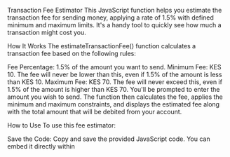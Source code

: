 Transaction Fee Estimator
This JavaScript function helps you estimate the transaction fee for sending money, applying a rate of 1.5% with defined minimum and maximum limits. It's a handy tool to quickly see how much a transaction might cost you.

How It Works
The estimateTransactionFee() function calculates a transaction fee based on the following rules:

Fee Percentage: 1.5% of the amount you want to send.
Minimum Fee: KES 10. The fee will never be lower than this, even if 1.5% of the amount is less than KES 10.
Maximum Fee: KES 70. The fee will never exceed this, even if 1.5% of the amount is higher than KES 70.
You'll be prompted to enter the amount you wish to send. The function then calculates the fee, applies the minimum and maximum constraints, and displays the estimated fee along with the total amount that will be debited from your account.

How to Use
To use this fee estimator:

Save the Code: Copy and save the provided JavaScript code. You can embed it directly within <script> tags in an HTML file or save it as a .js file and link it to your HTML.
Open in Browser: Open your HTML file in any web browser.
Run the Function: Open your browser's developer console (typically by pressing F12). In the console, type estimateTransactionFee() and press Enter.
A prompt will appear asking you for the amount you want to send. Enter a positive number, and the fee details will be displayed in the console.

Example
Let's say you want to send KES 1,000.

Unatuma Ngapi? (KES): 1000
Output in Console:

Sending KES 1000:
Calculated Transaction Fee: KES 15
Total amount to be debited: KES 1015
Send Money Securely!
Customization
You can easily adjust the fee parameters if the rates change or if you want to model different scenarios. Just modify the FEE_PERCENTAGE, MIN_FEE, and MAX_FEE constants directly in the code:

JavaScript

const FEE_PERCENTAGE = 0.015; // e.g., 0.02 for 2%
const MIN_FEE = 10; // e.g., 20 for a minimum of KES 20
const MAX_FEE = 70; // e.g., 100 for a maximum of KES 100
